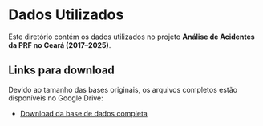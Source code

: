 # Dados Utilizados

Este diretório contém os dados utilizados no projeto **Análise de Acidentes da PRF no Ceará (2017–2025)**.  

## Links para download
Devido ao tamanho das bases originais, os arquivos completos estão disponíveis no Google Drive:  
- [Download da base de dados completa](https://drive.google.com/drive/folders/1fOKWaEym7JjK4hy3ygyKau5M8i7Zrg7o?usp=drive_link)  

